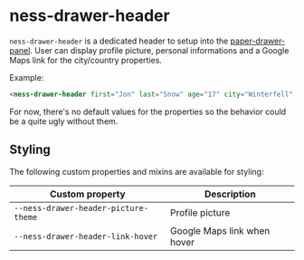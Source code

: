 ness-drawer-header
============

`ness-drawer-header` is a dedicated header to setup into the <a href="https://github.com/PolymerElements/paper-drawer-panel/blob/master/paper-drawer-panel.html">paper-drawer-panel</a>. User can display profile picture, personal informations and a Google Maps link for the city/country properties.

Example:
```html
<ness-drawer-header first="Jon" last="Snow" age="17" city="Winterfell" country="Westeros"></ness-drawer-header>
```

For now, there's no default values for the properties so the behavior could be a quite ugly without them.

## Styling

The following custom properties and mixins are available for styling:

Custom property | Description
----------------|--------------
`--ness-drawer-header-picture-theme` | Profile picture
`--ness-drawer-header-link-hover`    | Google Maps link when hover